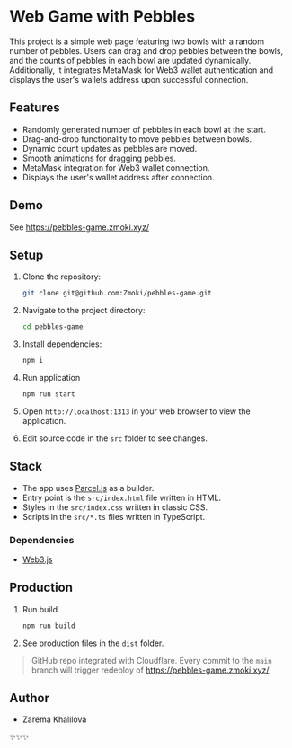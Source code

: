 # Web Game with Pebbles

This project is a simple web page featuring two bowls with a random number of pebbles.
Users can drag and drop pebbles between the bowls, and the counts of pebbles
in each bowl are updated dynamically.
Additionally, it integrates MetaMask for Web3 wallet authentication
and displays the user's wallets address upon successful connection.

## Features

- Randomly generated number of pebbles in each bowl at the start.
- Drag-and-drop functionality to move pebbles between bowls.
- Dynamic count updates as pebbles are moved.
- Smooth animations for dragging pebbles.
- MetaMask integration for Web3 wallet connection.
- Displays the user's wallet address after connection.

## Demo

See https://pebbles-game.zmoki.xyz/

## Setup

1. Clone the repository:
    ```sh
    git clone git@github.com:Zmoki/pebbles-game.git
    ```

2. Navigate to the project directory:
    ```sh
    cd pebbles-game
    ```

3. Install dependencies:
    ```sh
    npm i
    ```

4. Run application
    ```sh
    npm run start
    ```

5. Open `http://localhost:1313` in your web browser to view the application.

6. Edit source code in the `src` folder to see changes.

## Stack

- The app uses [Parcel.js](https://parceljs.org/) as a builder.
- Entry point is the `src/index.html` file written in HTML.
- Styles in the `src/index.css` written in classic CSS.
- Scripts in the `src/*.ts` files written in TypeScript.

### Dependencies

- [Web3.js](https://web3js.org/)

## Production

1. Run build
    ```sh
    npm run build
    ```
2. See production files in the `dist` folder.

> GitHub repo integrated with Cloudflare. Every commit to the `main` branch will
> trigger redeploy of https://pebbles-game.zmoki.xyz/

## Author

- Zarema Khalilova

✨✨✨
